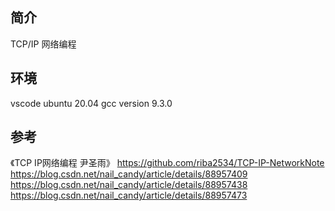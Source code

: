 ## 简介
TCP/IP 网络编程

## 环境
vscode
ubuntu 20.04
gcc version 9.3.0

## 参考
《TCP IP网络编程 尹圣雨》
https://github.com/riba2534/TCP-IP-NetworkNote
https://blog.csdn.net/nail_candy/article/details/88957409
https://blog.csdn.net/nail_candy/article/details/88957438
https://blog.csdn.net/nail_candy/article/details/88957473